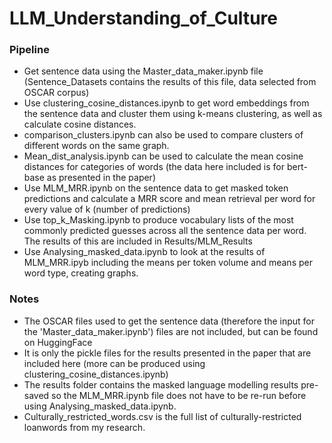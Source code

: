 # LLM_Understanding_of_Culture

### Pipeline
* Get sentence data using the Master_data_maker.ipynb file (Sentence_Datasets contains the results of this file, data selected from OSCAR corpus)
* Use clustering_cosine_distances.ipynb to get word embeddings from the sentence data and cluster them using k-means clustering, as well as calculate cosine distances.
* comparison_clusters.ipynb can also be used to compare clusters of different words on the same graph.
* Mean_dist_analysis.ipynb can be used to calculate the mean cosine distances for categories of words (the data here included is for bert-base as presented in the paper)
* Use MLM_MRR.ipynb on the sentence data to get masked token predictions and calculate a MRR score and mean retrieval per word for every value of k (number of predictions)
* Use top_k_Masking.ipynb to produce vocabulary lists of the most commonly predicted guesses across all the sentence data per word. The results of this are included in Results/MLM_Results
* Use Analysing_masked_data.ipynb to look at the results of MLM_MRR.ipyb including the means per token volume and means per word type, creating graphs. 


### Notes
* The OSCAR files used to get the sentence data (therefore the input for the 'Master_data_maker.ipynb') files are not included, but can be found on HuggingFace
* It is only the pickle files for the results presented in the paper that are included here (more can be produced using clustering_cosine_distances.ipynb)
* The results folder contains the masked language modelling results pre-saved so the MLM_MRR.ipynb file does not have to be re-run before using Analysing_masked_data.ipynb. 
* Culturally_restricted_words.csv is the full list of culturally-restricted loanwords from my research.